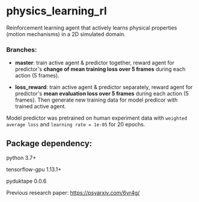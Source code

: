 # physics\_learning\_rl

Reinforcement learning agent that actively learns physical properties (motion mechanisms) in a 2D simulated domain.

### Branches:

* **master**:   train active agent & predictor together, reward agent for predictor's **change of mean training loss over 5 frames** during each action (5 frames).

* **loss_reward**:    train active agent & predictor separately, reward agent for predictor's **mean evaluation loss over 5 frames** during each action (5 frames). Then generate new training data for model predicor with trained active agent. 

Model predictor was pretrained on human experiment data with `weighted average loss` and `learning rate = 1e-05` for 20 epochs.

## Package dependency:

python 3.7+

tensorflow-gpu 1.13.1+

pyduktape 0.0.6

Previous research paper: https://psyarxiv.com/6vr4g/
